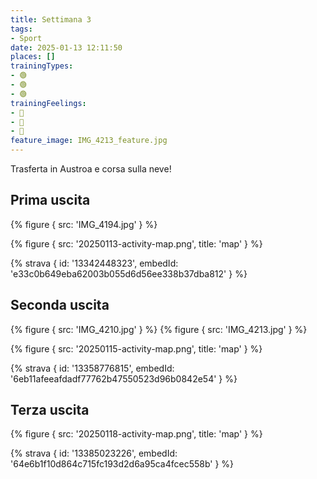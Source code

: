 ```yaml
---
title: Settimana 3
tags:
- Sport
date: 2025-01-13 12:11:50
places: []
trainingTypes:
- 🟢
- 🟢
- 🟢
trainingFeelings:
- 🙂
- 🙂
- 🙂
feature_image: IMG_4213_feature.jpg
---
```


Trasferta in Austroa e corsa sulla neve!
<!--more-->

## Prima uscita

{% figure { src: 'IMG_4194.jpg' } %}

{% figure { src: '20250113-activity-map.png', title: 'map' } %}

{% strava { id: '13342448323', embedId: 'e33c0b649eba62003b055d6d56ee338b37dba812' } %}

## Seconda uscita

{% figure { src: 'IMG_4210.jpg' } %}
{% figure { src: 'IMG_4213.jpg' } %}

{% figure { src: '20250115-activity-map.png', title: 'map' } %}

{% strava { id: '13358776815', embedId: '6eb11afeeafdadf77762b47550523d96b0842e54' } %}

## Terza uscita

{% figure { src: '20250118-activity-map.png', title: 'map' } %}

{% strava { id: '13385023226', embedId: '64e6b1f10d864c715fc193d2d6a95ca4fcec558b' } %}